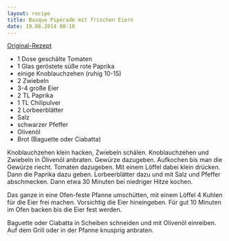 ```yaml
---
layout: recipe
title: Basque Pipérade mit frischen Eiern
date: 19.08.2014 00:10
---
```


[Original-Rezept](http://curedbybacon.wordpress.com/2013/09/03/basque-piperade-with-fresh-eggs/)

* 1 Dose geschälte Tomaten
* 1 Glas geröstete süße rote Paprika
* einige Knoblauchzehen (ruhig 10-15)
* 2 Zwiebeln
* 3-4 große Eier
* 2 TL Paprika
* 1 TL Chilipulver
* 2 Lorbeerblätter
* Salz
* schwarzer Pfeffer
* Olivenöl
* Brot (Baguette oder Ciabatta)

Knoblauchzehen klein hacken, Zwiebeln schälen. Knoblauchzehen und Zwiebeln in Ölivenöl anbraten.
Gewürze dazugeben. Aufkochen bis man die Gewürze riecht.
Tomaten dazugeben. Mit einem Löffel dabei klein drücken. Dann die Paprika dazu geben.
Lorbeerblätter dazu und mit Salz und Pfeffer abschmecken. Dann etwa 30 Minuten bei niedriger Hitze kochen.

Das ganze in eine Ofen-feste Pfanne umschütten, mit einem Löffel 4 Kuhlen für die Eier frei machen. Vorsichtig die Eier hineingeben.
Für gut 10 Minuten im Ofen backen bis die Eier fest werden.

Baguette oder Ciabatta in Scheiben schneiden und mit Olivenöl einreiben. Auf dem Grill oder in der Pfanne knusprig anbraten.
